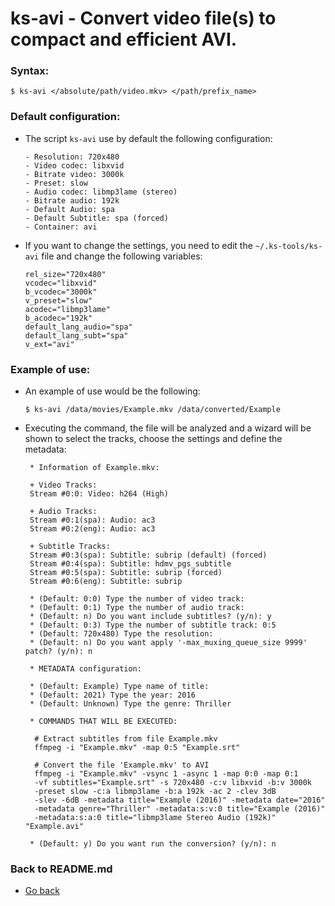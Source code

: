 ks-avi - Convert video file(s) to compact and efficient AVI.
============================================================

### Syntax:

```shell
$ ks-avi </absolute/path/video.mkv> </path/prefix_name>
```

### Default configuration:

  * The script `ks-avi` use by default the following configuration:
  
    ```shell
    - Resolution: 720x480
    - Video codec: libxvid
    - Bitrate video: 3000k
    - Preset: slow
    - Audio codec: libmp3lame (stereo)
    - Bitrate audio: 192k
    - Default Audio: spa
    - Default Subtitle: spa (forced)
    - Container: avi
    ````
    
  * If you want to change the settings, you need to edit the `~/.ks-tools/ks-avi` file and change the following variables:
  
    ```shell
    rel_size="720x480"
    vcodec="libxvid"
    b_vcodec="3000k"
    v_preset="slow"
    acodec="libmp3lame"
    b_acodec="192k"
    default_lang_audio="spa"
    default_lang_subt="spa"
    v_ext="avi"
    ````
    
### Example of use:

  * An example of use would be the following:
  
    ```shell
    $ ks-avi /data/movies/Example.mkv /data/converted/Example
    ````
    
  * Executing the command, the file will be analyzed and a wizard will be shown to select the tracks, choose the settings and define the metadata:
  
    ```shell
     * Information of Example.mkv:
    
     + Video Tracks:
     Stream #0:0: Video: h264 (High)
     
     + Audio Tracks:
     Stream #0:1(spa): Audio: ac3
     Stream #0:2(eng): Audio: ac3
     
     + Subtitle Tracks:
     Stream #0:3(spa): Subtitle: subrip (default) (forced)
     Stream #0:4(spa): Subtitle: hdmv_pgs_subtitle
     Stream #0:5(spa): Subtitle: subrip (forced)
     Stream #0:6(eng): Subtitle: subrip
    
     * (Default: 0:0) Type the number of video track: 
     * (Default: 0:1) Type the number of audio track: 
     * (Default: n) Do you want include subtitles? (y/n): y
     * (Default: 0:3) Type the number of subtitle track: 0:5
     * (Default: 720x480) Type the resolution: 
     * (Default: n) Do you want apply '-max_muxing_queue_size 9999' patch? (y/n): n
    
     * METADATA configuration:
    
     * (Default: Example) Type name of title:
     * (Default: 2021) Type the year: 2016
     * (Default: Unknown) Type the genre: Thriller
    
     * COMMANDS THAT WILL BE EXECUTED:
    
      # Extract subtitles from file Example.mkv
      ffmpeg -i "Example.mkv" -map 0:5 "Example.srt"
    
      # Convert the file 'Example.mkv' to AVI
      ffmpeg -i "Example.mkv" -vsync 1 -async 1 -map 0:0 -map 0:1 
      -vf subtitles="Example.srt" -s 720x480 -c:v libxvid -b:v 3000k 
      -preset slow -c:a libmp3lame -b:a 192k -ac 2 -clev 3dB 
      -slev -6dB -metadata title="Example (2016)" -metadata date="2016" 
      -metadata genre="Thriller" -metadata:s:v:0 title="Example (2016)" 
      -metadata:s:a:0 title="libmp3lame Stereo Audio (192k)" "Example.avi"
    
     * (Default: y) Do you want run the conversion? (y/n): n
    ````
    
### Back to README.md
    
* [Go back](https://github.com/q3aql/ks-tools/blob/main/README.md)
  
